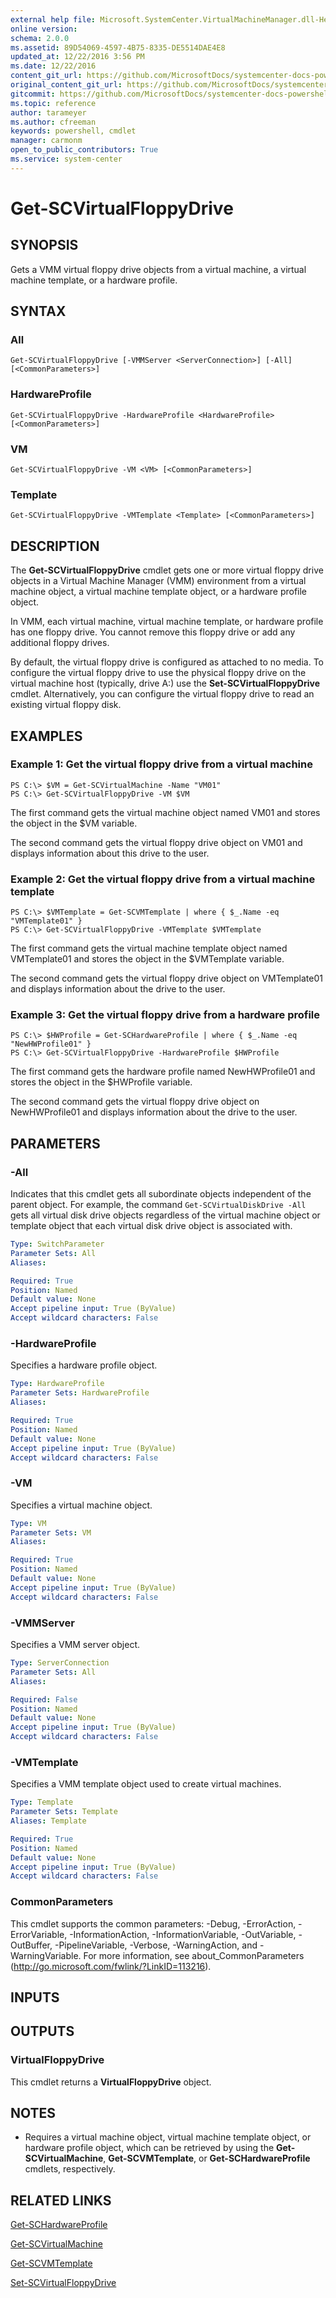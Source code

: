 ```yaml
---
external help file: Microsoft.SystemCenter.VirtualMachineManager.dll-Help.xml
online version: 
schema: 2.0.0
ms.assetid: 89D54069-4597-4B75-8335-DE5514DAE4E8
updated_at: 12/22/2016 3:56 PM
ms.date: 12/22/2016
content_git_url: https://github.com/MicrosoftDocs/systemcenter-docs-powershell/blob/live/systemcenter-cmdlets/SystemCenter2016/VirtualMachineManager/vlatest/Get-SCVirtualFloppyDrive.md
original_content_git_url: https://github.com/MicrosoftDocs/systemcenter-docs-powershell/blob/live/systemcenter-cmdlets/SystemCenter2016/VirtualMachineManager/vlatest/Get-SCVirtualFloppyDrive.md
gitcommit: https://github.com/MicrosoftDocs/systemcenter-docs-powershell/blob/96e5647587661652225fbdd2c797cd4d59d542bc/systemcenter-cmdlets/SystemCenter2016/VirtualMachineManager/vlatest/Get-SCVirtualFloppyDrive.md
ms.topic: reference
author: tarameyer
ms.author: cfreeman
keywords: powershell, cmdlet
manager: carmonm
open_to_public_contributors: True
ms.service: system-center
---
```


# Get-SCVirtualFloppyDrive

## SYNOPSIS
Gets a VMM virtual floppy drive objects from a virtual machine, a virtual machine template, or a hardware profile.

## SYNTAX

### All
```
Get-SCVirtualFloppyDrive [-VMMServer <ServerConnection>] [-All] [<CommonParameters>]
```

### HardwareProfile
```
Get-SCVirtualFloppyDrive -HardwareProfile <HardwareProfile> [<CommonParameters>]
```

### VM
```
Get-SCVirtualFloppyDrive -VM <VM> [<CommonParameters>]
```

### Template
```
Get-SCVirtualFloppyDrive -VMTemplate <Template> [<CommonParameters>]
```

## DESCRIPTION
The **Get-SCVirtualFloppyDrive** cmdlet gets one or more virtual floppy drive objects in a Virtual Machine Manager (VMM) environment from a virtual machine object, a virtual machine template object, or a hardware profile object.

In VMM, each virtual machine, virtual machine template, or hardware profile has one floppy drive.
You cannot remove this floppy drive or add any additional floppy drives.

By default, the virtual floppy drive is configured as attached to no media.
To configure the virtual floppy drive to use the physical floppy drive on the virtual machine host (typically, drive A:) use the **Set-SCVirtualFloppyDrive** cmdlet.
Alternatively, you can configure the virtual floppy drive to read an existing virtual floppy disk.

## EXAMPLES

### Example 1: Get the virtual floppy drive from a virtual machine
```
PS C:\> $VM = Get-SCVirtualMachine -Name "VM01"
PS C:\> Get-SCVirtualFloppyDrive -VM $VM
```

The first command gets the virtual machine object named VM01 and stores the object in the $VM variable.

The second command gets the virtual floppy drive object on VM01 and displays information about this drive to the user.

### Example 2: Get the virtual floppy drive from a virtual machine template
```
PS C:\> $VMTemplate = Get-SCVMTemplate | where { $_.Name -eq "VMTemplate01" }
PS C:\> Get-SCVirtualFloppyDrive -VMTemplate $VMTemplate
```

The first command gets the virtual machine template object named VMTemplate01 and stores the object in the $VMTemplate variable.

The second command gets the virtual floppy drive object on VMTemplate01 and displays information about the drive to the user.

### Example 3: Get the virtual floppy drive from a hardware profile
```
PS C:\> $HWProfile = Get-SCHardwareProfile | where { $_.Name -eq "NewHWProfile01" }
PS C:\> Get-SCVirtualFloppyDrive -HardwareProfile $HWProfile
```

The first command gets the hardware profile named NewHWProfile01 and stores the object in the $HWProfile variable.

The second command gets the virtual floppy drive object on NewHWProfile01 and displays information about the drive to the user.

## PARAMETERS

### -All
Indicates that this cmdlet gets all subordinate objects independent of the parent object.
For example, the command `Get-SCVirtualDiskDrive -All` gets all virtual disk drive objects regardless of the virtual machine object or template object that each virtual disk drive object is associated with.

```yaml
Type: SwitchParameter
Parameter Sets: All
Aliases: 

Required: True
Position: Named
Default value: None
Accept pipeline input: True (ByValue)
Accept wildcard characters: False
```

### -HardwareProfile
Specifies a hardware profile object.

```yaml
Type: HardwareProfile
Parameter Sets: HardwareProfile
Aliases: 

Required: True
Position: Named
Default value: None
Accept pipeline input: True (ByValue)
Accept wildcard characters: False
```

### -VM
Specifies a virtual machine object.

```yaml
Type: VM
Parameter Sets: VM
Aliases: 

Required: True
Position: Named
Default value: None
Accept pipeline input: True (ByValue)
Accept wildcard characters: False
```

### -VMMServer
Specifies a VMM server object.

```yaml
Type: ServerConnection
Parameter Sets: All
Aliases: 

Required: False
Position: Named
Default value: None
Accept pipeline input: True (ByValue)
Accept wildcard characters: False
```

### -VMTemplate
Specifies a VMM template object used to create virtual machines.

```yaml
Type: Template
Parameter Sets: Template
Aliases: Template

Required: True
Position: Named
Default value: None
Accept pipeline input: True (ByValue)
Accept wildcard characters: False
```

### CommonParameters
This cmdlet supports the common parameters: -Debug, -ErrorAction, -ErrorVariable, -InformationAction, -InformationVariable, -OutVariable, -OutBuffer, -PipelineVariable, -Verbose, -WarningAction, and -WarningVariable. For more information, see about_CommonParameters (http://go.microsoft.com/fwlink/?LinkID=113216).

## INPUTS

## OUTPUTS

### VirtualFloppyDrive
This cmdlet returns a **VirtualFloppyDrive** object.

## NOTES
* Requires a virtual machine object, virtual machine template object, or hardware profile object, which can be retrieved by using the **Get-SCVirtualMachine**, **Get-SCVMTemplate**, or **Get-SCHardwareProfile** cmdlets, respectively.

## RELATED LINKS

[Get-SCHardwareProfile](xref:SystemCenter2016/VirtualMachineManager/vlatest/Get-SCHardwareProfile.md)

[Get-SCVirtualMachine](xref:SystemCenter2016/VirtualMachineManager/vlatest/Get-SCVirtualMachine.md)

[Get-SCVMTemplate](xref:SystemCenter2016/VirtualMachineManager/vlatest/Get-SCVMTemplate.md)

[Set-SCVirtualFloppyDrive](xref:SystemCenter2016/VirtualMachineManager/vlatest/Set-SCVirtualFloppyDrive.md)

